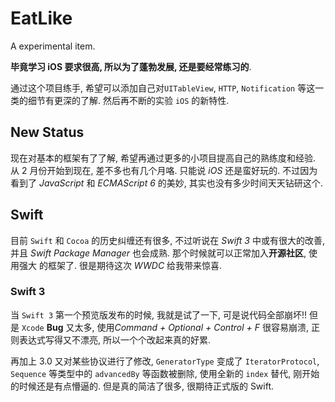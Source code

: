 # EatLike
A experimental item.

**毕竟学习 iOS 要求很高, 所以为了蓬勃发展, 还是要经常练习的**.

通过这个项目练手, 希望可以添加自己对`UITableView`, `HTTP`, `Notification`
等这一类的细节有更深的了解.
然后再不断的实验 `iOS` 的新特性.

## New Status
现在对基本的框架有了了解, 希望再通过更多的小项目提高自己的熟练度和经验.
从 2 月份开始到现在, 差不多也有几个月咯. 只能说 *iOS* 还是蛮好玩的.
不过因为看到了 *JavaScript* 和 *ECMAScript 6* 的美妙, 其实也没有多少时间天天钻研这个.

## Swift
目前 `Swift` 和 `Cocoa` 的历史纠缠还有很多, 不过听说在 *Swift 3* 中或有很大的改善,
并且 *Swift Package Manager* 也会成熟. 那个时候就可以正常加入**开源社区**, 使用强大
的框架了. 
很是期待这次 *WWDC* 给我带来惊喜.

### Swift 3
当 `Swift 3` 第一个预览版发布的时候, 我就是试了一下, 可是说代码全部崩坏!!
但是 `Xcode` **Bug** 又太多, 使用*Command + Optional + Control + F* 很容易崩溃,
正则表达式写得又不漂亮, 所以一个个改起来真的好累.

再加上 3.0 又对某些协议进行了修改, `GeneratorType` 变成了 `IteratorProtocol`,
`Sequence` 等类型中的 `advancedBy` 等函数被删除, 使用全新的 `index` 替代, 刚开始的时候还是有点懵逼的.
但是真的简洁了很多, 很期待正式版的 Swift.
